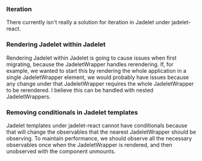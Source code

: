 ### Iteration

There currently isn't really a solution for iteration in Jadelet under jadelet-react.

### Rendering Jadelet within Jadelet

Rendering Jadelet within Jadelet is going to cause issues when first migrating, because the JadeletWrapper handles rerendering. If, for example, we wanted to start this by rendering the whole application in a single JadeletWrapper element, we would probably have issues because any change under that JadeletWrapper requires the whole JadeletWrapper to be rerendered. I believe this can be handled with nested JadeletWrappers.

### Removing conditionals in Jadelet templates

Jadelet templates under jadelet-react cannot have conditionals because that will change the observables that the nearest JadeletWrapper should be observing. To maintain performance, we should observe all the necessary observables once when the JadeletWrapper is rendered, and then unobserved with the component unmounts.
